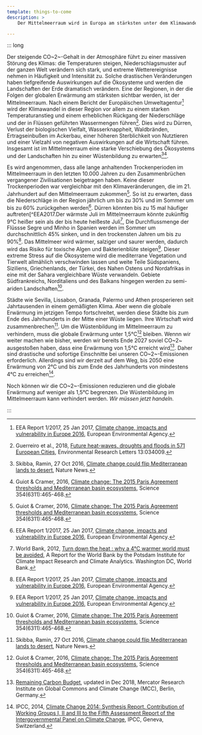 ```yaml
---
template: things-to-come
description: >
    Der Mittelmeerraum wird in Europa am stärksten unter dem Klimawandel leiden.Spanien drohen jahrelange Dürren, sein Klima könnte sich dem der heutigen Sahara annähern. Die meisten Länder Südeuropas werden zunehmend unbewohnbar!

---
```


::: long

Der steigende CO~2~-Gehalt in der Atmosphäre führt zu einer massiven Störung des Klimas: die Temperaturen steigen, Niederschlagsmuster auf der ganzen Welt verändern sich stark, und extreme Wetterereignisse nehmen in Häufigkeit und Intensität zu. Solche drastischen Veränderungen haben tiefgreifende Auswirkungen auf die Ökosysteme und werden die Landschaften der Erde dramatisch verändern. Eine der Regionen, in der die Folgen der globalen Erwärmung am stärksten sichtbar werden, ist der Mittelmeerraum. Nach einem Bericht der Europäischen Umweltagentur[^EEA2017] wird der Klimawandel in dieser Region vor allem zu einem starken Temperaturanstieg und einem erheblichen Rückgang der Niederschläge und der in Flüssen geführten Wassermengen führen[^Guerreiro2018]. Dies wird zu Dürren, Verlust der biologischen Vielfalt, Wasserknappheit, Waldbränden, Ertragseinbußen im Ackerbau, einer höheren Sterblichkeit von Nutztieren und einer Vielzahl von negativen Auswirkungen auf die Wirtschaft führen. Insgesamt ist im Mittelmeerraum eine starke Verschiebung des Ökosystems und der Landschaften hin zu einer Wüstenbildung zu erwarten[^Skibba2016][^Guiot2016].

Es wird angenommen, dass alle lange anhaltenden Trockenperioden im Mittelmeerraum in den letzten 10.000 Jahren zu den Zusammenbrüchen vergangener Zivilisationen beigetragen haben. Keine dieser Trockenperioden war vergleichbar mit den Klimaveränderungen, die im 21. Jahrhundert auf den Mittelmeerraum zukommen[^Guiot2016]. So ist zu erwarten, dass die Niederschläge in der Region jährlich um bis zu 30% und im Sommer um bis zu 60% zurückgehen werden[^EEA2017]. Dürren könnten bis zu 15 mal häufiger auftreten[^EEA2017.Der wärmste Juli im Mittelmeerraum könnte zukünftig 9°C heißer sein als der bis heute heißeste Juli[^WorldBank2012], Die Durchflussmenge der Flüssse Segre und Minho in Spanien werden im Sommer um durchschnittlich 45% sinken, und in den trockensten Jahren um bis zu 90%[^EEA2017]. Das Mittelmeer wird wärmer, salziger und saurer werden, dadurch wird das Risiko für toxische Algen und Bakterienblüte steigen[^EEA2017]. Dieser extreme Stress auf die Ökosysteme wird die mediterrane Vegetation und Tierwelt allmählich verschwinden lassen und weite Teile Südspaniens, Siziliens, Griechenlands, der Türkei, des Nahen Ostens und Nordafrikas in eine mit der Sahara vergleichbare Wüste verwandeln. Gebiete Südfrankreichs, Norditaliens und des Balkans hingegen werden zu semi-ariden Landschaften[^Guiot2016].

Städte wie Sevilla, Lissabon, Granada, Palermo und Athen prosperieren seit Jahrtausenden in einem gemäßigten Klima. Aber wenn die globale Erwärmung im jetzigen Tempo fortschreitet, werden diese Städte bis zum Ende des Jahrhunderts in der Mitte einer Wüste liegen. Ihre Wirtschaft wird zusammenbrechen[^Skibba2016]. Um die Wüstenbildung im Mittelmeerraum zu verhindern, muss die globale Erwärmung unter 1,5°C[^Guiot2016] bleiben. Wennn wir weiter machen wie bisher, werden wir bereits Ende 2027 soviel CO~2~ ausgestoßen haben, dass eine Erwärmung von 1,5°C erreicht wird[^Carbonbudget]. Daher sind drastische und sofortige Einschnitte bei unseren CO~2~-Emissionen erforderlich. Allerdings sind wir derzeit auf dem Weg, bis 2050 eine Erwärmung von 2°C und bis zum Ende des Jahrhunderts von mindestens 4°C zu erreichen[^IPCC2014].

Noch können wir die CO~2~-Emissionen reduzieren und die globale Erwärmung auf weniger als 1,5°C begrenzen. Die Wüstenbildung im Mittelmeerraum kann verhindert werden. *Wir müssen jetzt handeln.*

:::

<!-- ## References -->

[^EEA2017]: EEA Report 1/2017, 25 Jan 2017, [Climate change, impacts and vulnerability in Europe 2016](https://www.eea.europa.eu/publications/climate-change-impacts-and-vulnerability-2016), European Environmental Agency.

[^Skibba2016]: Skibba, Ramin, 27 Oct 2016, [Climate change could flip Mediterranean lands to desert](https://www.doi.org/10.1038/nature.2016.20894), Nature News.

[^Guiot2016]: Guiot & Cramer, 2016, [Climate change: The 2015 Paris Agreement thresholds and Mediterranean basin ecosystems](https://www.doi.org/10.1126/science.aah5015), Science 354(6311):465-468.

[^Carbonbudget]: [Remaining Carbon Budget](https://www.mcc-berlin.net/en/research/co2-budget.html), updated in Dec 2018, Mercator Research Institute on Global Commons and Climate Change (MCC), Berlin, Germany.

[^IPCC2014]: IPCC, 2014, [Climate Change 2014: Synthesis Report. Contribution of Working Groups I, II and III to the Fifth Assessment Report of the Intergovernmental Panel on Climate Change](https://www.ipcc.ch/report/ar5/syr/), IPCC, Geneva, Switzerland.

[^Guerreiro2018]: Guerreiro et al., 2018, [Future heat-waves, droughts and floods in 571 European Cities](https://doi.org/10.1088/1748-9326/aaaad3), Environmental Research Letters 13:034009.

[^WorldBank2012]: World Bank, 2012, [Turn down the heat : why a 4°C warmer world must be avoided](http://documents.worldbank.org/curated/en/865571468149107611/Turn-down-the-heat-why-a-4-C-warmer-world-must-be-avoided), A Report for the World Bank by the Potsdam Institute for Climate Impact Research and Climate Analytics. Washington DC, World Bank.
